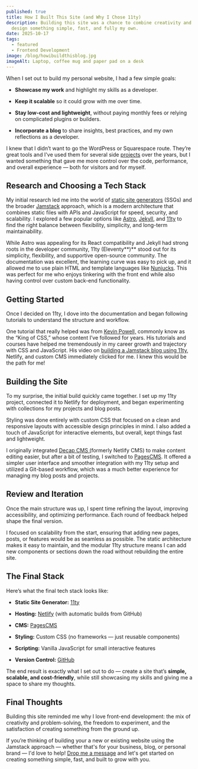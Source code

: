 ```yaml
---
published: true
title: How I Built This Site (and Why I Chose 11ty)
description: Building this site was a chance to combine creativity and code — to
  design something simple, fast, and fully my own.
date: 2025-10-17
tags:
  - featured
  - Frontend Development
image: /blog/howibuildthisblog.jpg
imageAlt: Laptop, coffee mug and paper pad on a desk
---
```

When I set out to build my personal website, I had a few simple goals:

*   **Showcase my work** and highlight my skills as a developer.
    
*   **Keep it scalable** so it could grow with me over time.
    
*   **Stay low-cost and lightweight**, without paying monthly fees or relying on complicated plugins or builders.
    
*   **Incorporate a blog** to share insights, best practices, and my own reflections as a developer.
    

I knew that I didn’t want to go the WordPress or Squarespace route. They’re great tools and I've used them for several side [projects](/projects) over the years, but I wanted something that gave me more control over the code, performance, and overall experience — both for visitors and for myself.

## Research and Choosing a Tech Stack

My initial research led me into the world of [static site generators](https://jamstack.org/generators/) (SSGs) and the broader [Jamstack](https://jamstack.org/) approach, which is a modern architecture that combines static files with APIs and JavaScript for speed, security, and scalability. I explored a few popular options like [Astro](https://astro.build/), [Jekyll](https://jekyllrb.com/), and [11ty](https://www.11ty.dev/) to find the right balance between flexibility, simplicity, and long-term maintainability.

While Astro was appealing for its React compatibility and Jekyll had strong roots in the developer community, 11ty (Eleventy\*\*)\*\* stood out for its simplicity, flexibility, and supportive open-source community. The documentation was excellent, the learning curve was easy to pick up, and it allowed me to use plain HTML and template languages like [Nunjucks](https://mozilla.github.io/nunjucks/). This was perfect for me who enjoys tinkering with the front end while also having control over custom back-end functionality.

## Getting Started

Once I decided on 11ty, I dove into the documentation and began following tutorials to understand the structure and workflow.

One tutorial that really helped was from [Kevin Powell,](https://www.kevinpowell.co/) commonly know as the “King of CSS,” whose content I’ve followed for years. His tutorials and courses have helped me tremendously in my career growth and trajectory with CSS and JavaScript. His video on [building a Jamstack blog using 11ty](https://www.youtube.com/watch?v=4wD00RT6d-g&t=3133s&pp=ygUVa2V2aW4gcG93ZWxsIGphbXN0YWNr), Netlify, and custom CMS immediately clicked for me. I knew this would be the path for me!

## Building the Site

To my surprise, the initial build quickly came together. I set up my 11ty project, connected it to Netlify for deployment, and began experimenting with collections for my projects and blog posts.

Styling was done entirely with custom CSS that focused on a clean and responsive layouts with accessible design principles in mind. I also added a touch of JavaScript for interactive elements, but overall, kept things fast and lightweight.

I originally integrated [Decap CMS (](https://decapcms.org/)formerly Netlify CMS) to make content editing easier, but after a bit of testing, I switched to [PagesCMS](https://pagescms.org/). It offered a simpler user interface and smoother integration with my 11ty setup and utilized a Git-based workflow, which was a much better experience for managing my blog posts and projects.

## Review and Iteration

Once the main structure was up, I spent time refining the layout, improving accessibility, and optimizing performance. Each round of feedback helped shape the final version.

I focused on scalability from the start, ensuring that adding new pages, posts, or features would be as seamless as possible. The static architecture makes it easy to maintain, and the modular 11ty structure means I can add new components or sections down the road without rebuilding the entire site.

## The Final Stack

Here’s what the final tech stack looks like:

*   **Static Site Generator:** [11ty](https://www.11ty.dev/)
    
*   **Hosting:** [Netlify](https://www.netlify.com/) (with automatic builds from GitHub)
    
*   **CMS:** [PagesCMS](https://pagescms.org/)
    
*   **Styling:** Custom CSS (no frameworks — just reusable components)
    
*   **Scripting:** Vanilla JavaScript for small interactive features
    
*   **Version Control:** [GitHub](https://github.com/)
    

The end result is exactly what I set out to do — create a site that’s **simple, scalable, and cost-friendly**, while still showcasing my skills and giving me a space to share my thoughts.

## Final Thoughts

Building this site reminded me why I love front-end development: the mix of creativity and problem-solving, the freedom to experiment, and the satisfaction of creating something from the ground up.

If you’re thinking of building your a new or existing website using the Jamstack approach — whether that's for your business, blog, or personal brand — I'd love to help! [Drop me a message](/contact) and let's get started on creating something simple, fast, and built to grow with you.